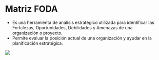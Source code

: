 # Matriz FODA
- Es una herramienta de análisis estratégico utilizada para identificar las Fortalezas, Oportunidades, Debilidades y Amenazas de una organización o proyecto.
- Permite evaluar la posición actual de una organización y ayudar en la planificación estratégica.

![](Pasted%20image%2020240924230903.png)